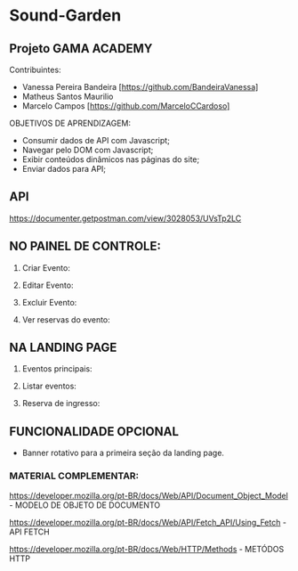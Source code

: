 
# Sound-Garden

## Projeto GAMA ACADEMY 
   Contribuintes: 
   * Vanessa Pereira Bandeira [https://github.com/BandeiraVanessa]
   * Matheus Santos Maurilio 
   * Marcelo Campos [https://github.com/MarceloCCardoso]


OBJETIVOS DE APRENDIZAGEM: 

* Consumir dados de API com Javascript;
* Navegar pelo DOM com Javascript;
* Exibir conteúdos dinâmicos nas páginas do site;
* Enviar dados para API;

## API

https://documenter.getpostman.com/view/3028053/UVsTp2LC

## NO PAINEL DE CONTROLE:

1. Criar Evento: 

2. Editar Evento: 

3. Excluir Evento: 

4. Ver reservas do evento: 


## NA LANDING PAGE

1. Eventos principais: 

2. Listar eventos: 

3. Reserva de ingresso: 


## FUNCIONALIDADE OPCIONAL

* Banner rotativo para a primeira seção da
landing page.

### MATERIAL COMPLEMENTAR:

https://developer.mozilla.org/pt-BR/docs/Web/API/Document_Object_Model - MODELO DE OBJETO DE DOCUMENTO

https://developer.mozilla.org/pt-BR/docs/Web/API/Fetch_API/Using_Fetch - API FETCH

https://developer.mozilla.org/pt-BR/docs/Web/HTTP/Methods - METÓDOS HTTP
